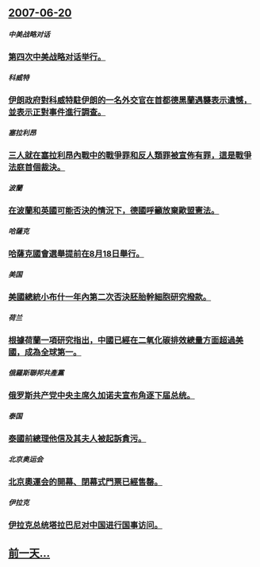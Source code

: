 ## [2007-06-20](/zh/news/2007/06/20/index.md)

##### 中美战略对话
### [第四次中美战略对话举行。](/zh/news/2007/06/20/第四次中美战略对话举行.md)
##### 科威特
### [伊朗政府對科威特駐伊朗的一名外交官在首都德黑蘭遇襲表示遺憾，並表示正對事件進行調查。](/zh/news/2007/06/20/伊朗政府對科威特駐伊朗的一名外交官在首都德黑蘭遇襲表示遺憾-並表示正對事件進行調查.md)
##### 塞拉利昂
### [三人就在塞拉利昂內戰中的戰爭罪和反人類罪被宣佈有罪，這是戰爭法庭首個裁決。](/zh/news/2007/06/20/三人就在塞拉利昂內戰中的戰爭罪和反人類罪被宣佈有罪-這是戰爭法庭首個裁決.md)
##### 波蘭
### [在波蘭和英國可能否決的情況下，德國呼籲放棄歐盟憲法。](/zh/news/2007/06/20/在波蘭和英國可能否決的情況下-德國呼籲放棄歐盟憲法.md)
##### 哈薩克
### [哈薩克國會選舉提前在8月18日舉行。](/zh/news/2007/06/20/哈薩克國會選舉提前在8月18日舉行.md)
##### 美国
### [美國總統小布什一年內第二次否決胚胎幹細胞研究撥款。](/zh/news/2007/06/20/美國總統小布什一年內第二次否決胚胎幹細胞研究撥款.md)
##### 荷兰
### [根據荷蘭一項研究指出，中國已經在二氧化碳排效總量方面超過美國，成為全球第一。](/zh/news/2007/06/20/根據荷蘭一項研究指出-中國已經在二氧化碳排效總量方面超過美國-成為全球第一.md)
##### 俄羅斯聯邦共產黨
### [俄罗斯共产党中央主席久加诺夫宣布角逐下届总统。](/zh/news/2007/06/20/俄罗斯共产党中央主席久加诺夫宣布角逐下届总统.md)
##### 泰国
### [泰國前總理他信及其夫人被起訴貪污。](/zh/news/2007/06/20/泰國前總理他信及其夫人被起訴貪污.md)
##### 北京奥运会
### [北京奧運会的開幕、閉幕式門票已經售罄。](/zh/news/2007/06/20/北京奧運会的開幕-閉幕式門票已經售罄.md)
##### 伊拉克
### [伊拉克总统塔拉巴尼对中国进行国事访问。](/zh/news/2007/06/20/伊拉克总统塔拉巴尼对中国进行国事访问.md)
## [前一天...](/zh/news/2007/06/19/index.md)

